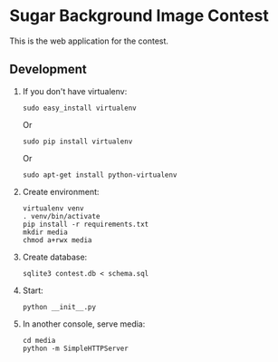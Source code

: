 Sugar Background Image Contest
==============================

This is the web application for the contest.

Development
-----------

1. If you don't have virtualenv:

    ```
    sudo easy_install virtualenv
    ```

    Or
    ```
    sudo pip install virtualenv
    ```

    Or
    ```
    sudo apt-get install python-virtualenv
    ```

2. Create environment:

    ```
    virtualenv venv
    . venv/bin/activate
    pip install -r requirements.txt
    mkdir media
    chmod a+rwx media
    ```

3. Create database:

    ```
    sqlite3 contest.db < schema.sql
    ```

4. Start:

    ```
    python __init__.py
    ```

5. In another console, serve media:

    ```
    cd media
    python -m SimpleHTTPServer
    ```

